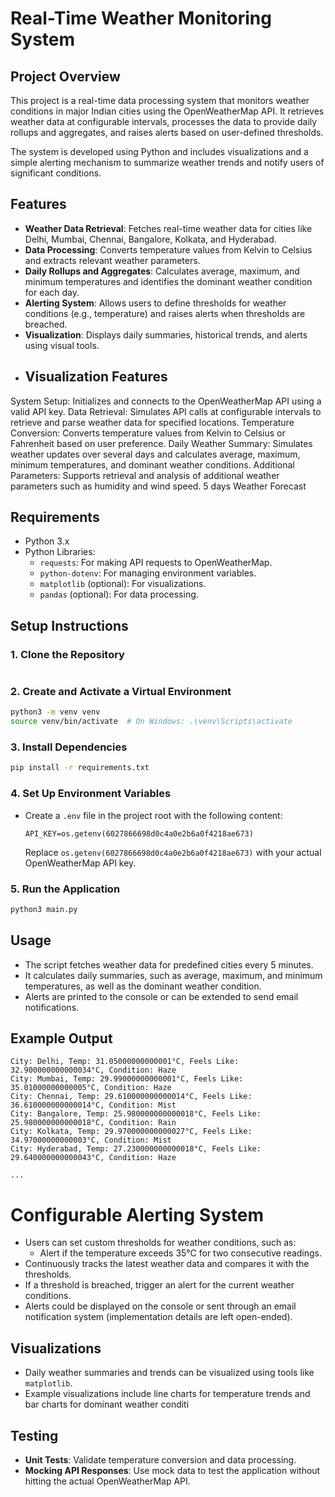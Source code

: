 # Real-Time Weather Monitoring System

## Project Overview
This project is a real-time data processing system that monitors weather conditions in major Indian cities using the OpenWeatherMap API. It retrieves weather data at configurable intervals, processes the data to provide daily rollups and aggregates, and raises alerts based on user-defined thresholds.

The system is developed using Python and includes visualizations and a simple alerting mechanism to summarize weather trends and notify users of significant conditions.

## Features
- **Weather Data Retrieval**: Fetches real-time weather data for cities like Delhi, Mumbai, Chennai, Bangalore, Kolkata, and Hyderabad.
- **Data Processing**: Converts temperature values from Kelvin to Celsius and extracts relevant weather parameters.
- **Daily Rollups and Aggregates**: Calculates average, maximum, and minimum temperatures and identifies the dominant weather condition for each day.
- **Alerting System**: Allows users to define thresholds for weather conditions (e.g., temperature) and raises alerts when thresholds are breached.
- **Visualization**: Displays daily summaries, historical trends, and alerts using visual tools.
-  ## Visualization Features
System Setup: Initializes and connects to the OpenWeatherMap API using a valid API key.
Data Retrieval: Simulates API calls at configurable intervals to retrieve and parse weather data for specified locations.
Temperature Conversion: Converts temperature values from Kelvin to Celsius or Fahrenheit based on user preference.
Daily Weather Summary: Simulates weather updates over several days and calculates average, maximum, minimum temperatures, and dominant weather conditions.
Additional Parameters: Supports retrieval and analysis of additional weather parameters such as humidity and wind speed.
5 days Weather Forecast

## Requirements
- Python 3.x
- Python Libraries:
  - `requests`: For making API requests to OpenWeatherMap.
  - `python-dotenv`: For managing environment variables.
  - `matplotlib` (optional): For visualizations.
  - `pandas` (optional): For data processing.

## Setup Instructions

### 1. Clone the Repository
```bash
```

### 2. Create and Activate a Virtual Environment
```bash
python3 -m venv venv
source venv/bin/activate  # On Windows: .\venv\Scripts\activate
```

### 3. Install Dependencies
```bash
pip install -r requirements.txt
```

### 4. Set Up Environment Variables
- Create a `.env` file in the project root with the following content:
  ```
  API_KEY=os.getenv(6027866698d0c4a0e2b6a0f4218ae673)
  ```
  Replace `os.getenv(6027866698d0c4a0e2b6a0f4218ae673)` with your actual OpenWeatherMap API key.

### 5. Run the Application
```bash
python3 main.py
```

## Usage
- The script fetches weather data for predefined cities every 5 minutes.
- It calculates daily summaries, such as average, maximum, and minimum temperatures, as well as the dominant weather condition.
- Alerts are printed to the console or can be extended to send email notifications.

## Example Output
```
City: Delhi, Temp: 31.05000000000001°C, Feels Like: 32.900000000000034°C, Condition: Haze
City: Mumbai, Temp: 29.99000000000001°C, Feels Like: 35.01000000000005°C, Condition: Haze
City: Chennai, Temp: 29.610000000000014°C, Feels Like: 36.610000000000014°C, Condition: Mist
City: Bangalore, Temp: 25.980000000000018°C, Feels Like: 25.980000000000018°C, Condition: Rain
City: Kolkata, Temp: 29.970000000000027°C, Feels Like: 34.97000000000003°C, Condition: Mist
City: Hyderabad, Temp: 27.230000000000018°C, Feels Like: 29.640000000000043°C, Condition: Haze

...
```
# Configurable Alerting System
- Users can set custom thresholds for weather conditions, such as:
  - Alert if the temperature exceeds 35°C for two consecutive readings.
- Continuously tracks the latest weather data and compares it with the thresholds.
- If a threshold is breached, trigger an alert for the current weather conditions.
- Alerts could be displayed on the console or sent through an email notification system (implementation details are left open-ended).


## Visualizations
- Daily weather summaries and trends can be visualized using tools like `matplotlib`.
- Example visualizations include line charts for temperature trends and bar charts for dominant weather conditi


## Testing
- **Unit Tests**: Validate temperature conversion and data processing.
- **Mocking API Responses**: Use mock data to test the application without hitting the actual OpenWeatherMap API.

<!---
Deepakkumarpradhann/Deepakkumarpradhann is a ✨ special ✨ repository because its `README.md` (this file) appears on your GitHub profile.
You can click the Preview link to take a look at your changes.
--->
